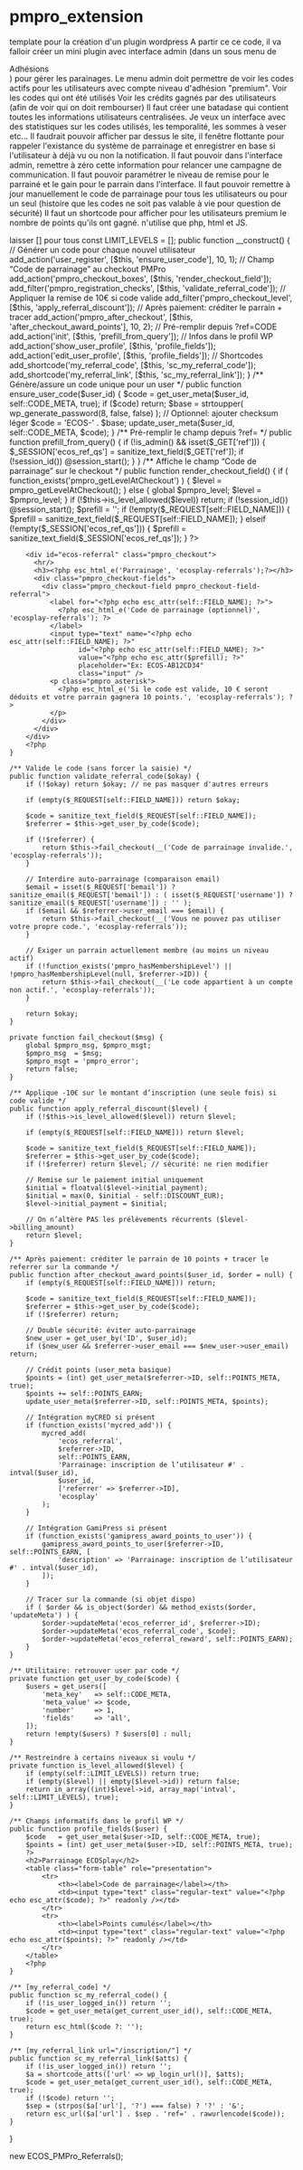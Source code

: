 # pmpro_extension

template pour la création d'un plugin wordpress
A partir ce ce code, il va falloir créer un mini plugin avec interface admin (dans un sous menu de <div class="wp-menu-name">Adhésions</div>) pour gérer les parainages. 
Le menu admin doit permettre de voir les codes actifs pour les utilisateurs avec compte niveau d'adhésion "premium". 
Voir les codes qui ont été utilisés
Voir les crédits gagnés par des utilisateurs (afin de voir qui on doit rembourser)
Il faut créer une batadase qui contient toutes les informations utilisateurs centralisées.
Je veux un interface avec des statistiques sur les codes utilisés, les temporalité, les sommes à veser etc...
Il faudrait pouvoir afficher par dessus le site, il fenêtre flottante pour rappeler l'existance du système de parrainage et enregistrer en base si l'utilisateur à déjà vu ou non la notification. Il faut pouvoir dans l'interface admin, remettre à zéro cette information pour relancer une campagne de communication. 
Il faut pouvoir paramétrer le niveau de remise pour le parrainé et le gain pour le parrain dans l'interface. 
Il faut pouvoir remettre à jour manuellement le code de parrainage pour tous les utilisateurs ou pour un seul (histoire que les codes ne soit pas valable à vie pour question de sécurité)
Il faut un shortcode pour afficher pour les utilisateurs premium le nombre de points qu'ils ont gagné.
n'utilise que php, html et JS.

<?php
/**
 * Plugin Name: ECOSplay – Parrainage PMPro (10€ + 10 pts)
 * Description: Ajoute un champ "Code de parrainage" au checkout PMPro, applique -10€ si valide et crédite 10 points au parrain.
 * Version:     1.0.0
 * Author:      ECOSplay
 */

if ( ! defined('ABSPATH') ) exit;

class ECOS_PMPro_Referrals {
    const DISCOUNT_EUR = 10;      // Remise à l'inscription
    const POINTS_EARN  = 10;      // Points pour le parrain
    const CODE_META    = 'ecos_ref_code';
    const POINTS_META  = 'ecos_points';
    const FIELD_NAME   = 'ecos_referral_code'; // name du champ au checkout
    // Facultatif: limiter aux niveaux (IDs) -> laisser [] pour tous
    const LIMIT_LEVELS = [];

    public function __construct() {
        // Générer un code pour chaque nouvel utilisateur
        add_action('user_register', [$this, 'ensure_user_code'], 10, 1);

        // Champ “Code de parrainage” au checkout PMPro
        add_action('pmpro_checkout_boxes', [$this, 'render_checkout_field']);
        add_filter('pmpro_registration_checks', [$this, 'validate_referral_code']);

        // Appliquer la remise de 10€ si code valide
        add_filter('pmpro_checkout_level', [$this, 'apply_referral_discount']);

        // Après paiement: créditer le parrain + tracer
        add_action('pmpro_after_checkout', [$this, 'after_checkout_award_points'], 10, 2);

        // Pré-remplir depuis ?ref=CODE
        add_action('init', [$this, 'prefill_from_query']);

        // Infos dans le profil WP
        add_action('show_user_profile', [$this, 'profile_fields']);
        add_action('edit_user_profile',  [$this, 'profile_fields']);

        // Shortcodes
        add_shortcode('my_referral_code', [$this, 'sc_my_referral_code']);
        add_shortcode('my_referral_link', [$this, 'sc_my_referral_link']);
    }

    /** Génère/assure un code unique pour un user */
    public function ensure_user_code($user_id) {
        $code = get_user_meta($user_id, self::CODE_META, true);
        if ($code) return;

        $base = strtoupper( wp_generate_password(8, false, false) );
        // Optionnel: ajouter checksum léger
        $code = 'ECOS-' . $base;
        update_user_meta($user_id, self::CODE_META, $code);
    }

    /** Pré-remplir le champ depuis ?ref= */
    public function prefill_from_query() {
        if (!is_admin() && isset($_GET['ref'])) {
            $_SESSION['ecos_ref_qs'] = sanitize_text_field($_GET['ref']);
            if (!session_id()) @session_start();
        }
    }

    /** Affiche le champ “Code de parrainage” sur le checkout */
    public function render_checkout_field() {
        if ( function_exists('pmpro_getLevelAtCheckout') ) {
            $level = pmpro_getLevelAtCheckout();
        } else {
            global $pmpro_level; $level = $pmpro_level;
        }
        if (!$this->is_level_allowed($level)) return;

        if (!session_id()) @session_start();
        $prefill = '';
        if (!empty($_REQUEST[self::FIELD_NAME])) {
            $prefill = sanitize_text_field($_REQUEST[self::FIELD_NAME]);
        } elseif (!empty($_SESSION['ecos_ref_qs'])) {
            $prefill = sanitize_text_field($_SESSION['ecos_ref_qs']);
        }
        ?>
        <div id="ecos-referral" class="pmpro_checkout">
          <hr/>
          <h3><?php esc_html_e('Parrainage', 'ecosplay-referrals');?></h3>
          <div class="pmpro_checkout-fields">
            <div class="pmpro_checkout-field pmpro_checkout-field-referral">
              <label for="<?php echo esc_attr(self::FIELD_NAME); ?>">
                <?php esc_html_e('Code de parrainage (optionnel)', 'ecosplay-referrals'); ?>
              </label>
              <input type="text" name="<?php echo esc_attr(self::FIELD_NAME); ?>"
                     id="<?php echo esc_attr(self::FIELD_NAME); ?>"
                     value="<?php echo esc_attr($prefill); ?>"
                     placeholder="Ex: ECOS-AB12CD34"
                     class="input" />
              <p class="pmpro_asterisk">
                <?php esc_html_e('Si le code est valide, 10 € seront déduits et votre parrain gagnera 10 points.', 'ecosplay-referrals'); ?>
              </p>
            </div>
          </div>
        </div>
        <?php
    }

    /** Valide le code (sans forcer la saisie) */
    public function validate_referral_code($okay) {
        if (!$okay) return $okay; // ne pas masquer d'autres erreurs

        if (empty($_REQUEST[self::FIELD_NAME])) return $okay;

        $code = sanitize_text_field($_REQUEST[self::FIELD_NAME]);
        $referrer = $this->get_user_by_code($code);

        if (!$referrer) {
            return $this->fail_checkout(__('Code de parrainage invalide.', 'ecosplay-referrals'));
        }

        // Interdire auto-parrainage (comparaison email)
        $email = isset($_REQUEST['bemail']) ? sanitize_email($_REQUEST['bemail']) : ( isset($_REQUEST['username']) ? sanitize_email($_REQUEST['username']) : '' );
        if ($email && $referrer->user_email === $email) {
            return $this->fail_checkout(__('Vous ne pouvez pas utiliser votre propre code.', 'ecosplay-referrals'));
        }

        // Exiger un parrain actuellement membre (au moins un niveau actif)
        if (!function_exists('pmpro_hasMembershipLevel') || !pmpro_hasMembershipLevel(null, $referrer->ID)) {
            return $this->fail_checkout(__('Le code appartient à un compte non actif.', 'ecosplay-referrals'));
        }

        return $okay;
    }

    private function fail_checkout($msg) {
        global $pmpro_msg, $pmpro_msgt;
        $pmpro_msg  = $msg;
        $pmpro_msgt = 'pmpro_error';
        return false;
    }

    /** Applique -10€ sur le montant d’inscription (une seule fois) si code valide */
    public function apply_referral_discount($level) {
        if (!$this->is_level_allowed($level)) return $level;

        if (empty($_REQUEST[self::FIELD_NAME])) return $level;

        $code = sanitize_text_field($_REQUEST[self::FIELD_NAME]);
        $referrer = $this->get_user_by_code($code);
        if (!$referrer) return $level; // sécurité: ne rien modifier

        // Remise sur le paiement initial uniquement
        $initial = floatval($level->initial_payment);
        $initial = max(0, $initial - self::DISCOUNT_EUR);
        $level->initial_payment = $initial;

        // On n’altère PAS les prélèvements récurrents ($level->billing_amount)
        return $level;
    }

    /** Après paiement: créditer le parrain de 10 points + tracer le referrer sur la commande */
    public function after_checkout_award_points($user_id, $order = null) {
        if (empty($_REQUEST[self::FIELD_NAME])) return;

        $code = sanitize_text_field($_REQUEST[self::FIELD_NAME]);
        $referrer = $this->get_user_by_code($code);
        if (!$referrer) return;

        // Double sécurité: éviter auto-parrainage
        $new_user = get_user_by('ID', $user_id);
        if ($new_user && $referrer->user_email === $new_user->user_email) return;

        // Crédit points (user_meta basique)
        $points = (int) get_user_meta($referrer->ID, self::POINTS_META, true);
        $points += self::POINTS_EARN;
        update_user_meta($referrer->ID, self::POINTS_META, $points);

        // Intégration myCRED si présent
        if (function_exists('mycred_add')) {
            mycred_add(
                'ecos_referral',
                $referrer->ID,
                self::POINTS_EARN,
                'Parrainage: inscription de l’utilisateur #' . intval($user_id),
                $user_id,
                ['referrer' => $referrer->ID],
                'ecosplay'
            );
        }

        // Intégration GamiPress si présent
        if (function_exists('gamipress_award_points_to_user')) {
            gamipress_award_points_to_user($referrer->ID, self::POINTS_EARN, [
                'description' => 'Parrainage: inscription de l’utilisateur #' . intval($user_id),
            ]);
        }

        // Tracer sur la commande (si objet dispo)
        if ( $order && is_object($order) && method_exists($order, 'updateMeta') ) {
            $order->updateMeta('ecos_referrer_id', $referrer->ID);
            $order->updateMeta('ecos_referral_code', $code);
            $order->updateMeta('ecos_referral_reward', self::POINTS_EARN);
        }
    }

    /** Utilitaire: retrouver user par code */
    private function get_user_by_code($code) {
        $users = get_users([
            'meta_key'   => self::CODE_META,
            'meta_value' => $code,
            'number'     => 1,
            'fields'     => 'all',
        ]);
        return !empty($users) ? $users[0] : null;
    }

    /** Restreindre à certains niveaux si voulu */
    private function is_level_allowed($level) {
        if (empty(self::LIMIT_LEVELS)) return true;
        if (empty($level) || empty($level->id)) return false;
        return in_array((int)$level->id, array_map('intval', self::LIMIT_LEVELS), true);
    }

    /** Champs informatifs dans le profil WP */
    public function profile_fields($user) {
        $code   = get_user_meta($user->ID, self::CODE_META, true);
        $points = (int) get_user_meta($user->ID, self::POINTS_META, true);
        ?>
        <h2>Parrainage ECOSplay</h2>
        <table class="form-table" role="presentation">
            <tr>
                <th><label>Code de parrainage</label></th>
                <td><input type="text" class="regular-text" value="<?php echo esc_attr($code); ?>" readonly /></td>
            </tr>
            <tr>
                <th><label>Points cumulés</label></th>
                <td><input type="text" class="regular-text" value="<?php echo esc_attr($points); ?>" readonly /></td>
            </tr>
        </table>
        <?php
    }

    /** [my_referral_code] */
    public function sc_my_referral_code() {
        if (!is_user_logged_in()) return '';
        $code = get_user_meta(get_current_user_id(), self::CODE_META, true);
        return esc_html($code ?: '');
    }

    /** [my_referral_link url="/inscription/"] */
    public function sc_my_referral_link($atts) {
        if (!is_user_logged_in()) return '';
        $a = shortcode_atts(['url' => wp_login_url()], $atts);
        $code = get_user_meta(get_current_user_id(), self::CODE_META, true);
        if (!$code) return '';
        $sep = (strpos($a['url'], '?') === false) ? '?' : '&';
        return esc_url($a['url'] . $sep . 'ref=' . rawurlencode($code));
    }
}

new ECOS_PMPro_Referrals();

